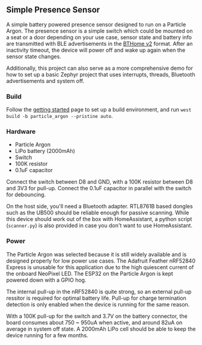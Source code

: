 ## Simple Presence Sensor

A simple battery powered presence sensor designed to run on a Particle Argon. The presence sensor is a simple switch which could be mounted on a seat or a door depending on your use case, sensor state and battery info are transmitted with BLE advertisements in the [BTHome v2](https://bthome.io/format/) format. After an inactivity timeout, the device will power off and wake up again when the sensor state changes.

Additionally, this project can also serve as a more comprehensive demo for how to set up a basic Zephyr project that uses interrupts, threads, Bluetooth advertisements and system off.

### Build

Follow the [getting started](https://docs.zephyrproject.org/4.0.0/develop/getting_started/index.html) page to set up a build environment, and run `west build -b particle_argon --pristine auto`.

### Hardware

- Particle Argon
- LiPo battery (2000mAh)
- Switch
- 100K resistor
- 0.1uF capacitor

Connect the switch between D8 and GND, with a 100K resistor between D8 and 3V3 for pull-up. Connect the 0.1uF capacitor in parallel with the switch for debouncing.

On the host side, you'll need a Bluetooth adapter. RTL8761B based dongles such as the UB500 should be reliable enough for passive scanning. While this device should work out of the box with HomeAssistant, a python script (`scanner.py`) is also provided in case you don't want to use HomeAssistant.

### Power

The Particle Argon was selected because it is still widely available and is designed properly for low power use cases. The Adafruit Feather nRF52840 Express is unusable for this application due to the high quiescent current of the onboard NeoPixel LED. The ESP32 on the Particle Argon is kept powered down with a GPIO hog.

The internal pull-up in the nRF52840 is quite strong, so an external pull-up ressitor is required for optimal battery life. Pull-up for charge termination detection is only enabled when the device is running for the same reason.

With a 100K pull-up for the switch and 3.7V on the battery connector, the board consumes about 750 ~ 950uA when active, and around 82uA on average in system off state. A 2000mAh LiPo cell should be able to keep the device running for a few months.
